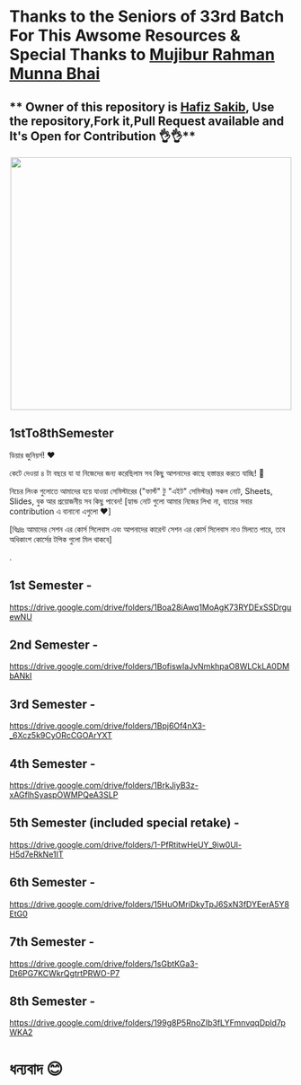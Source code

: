 # Thanks to the Seniors of 33rd Batch For This Awsome Resources & Special Thanks to [Mujibur Rahman Munna Bhai](https://www.facebook.com/mujiburrahmanmunna)


## ** Owner of this repository is [Hafiz Sakib](https://www.facebook.com/Sakib1056), Use the repository,Fork it,Pull Request available and It's Open for Contribution 👌👌**



<p align="center"> 
<img width = "500" height="450" src="https://i.ibb.co/S3zLfT0/PUC.jpg">
</p>



## 1stTo8thSemester

ডিয়ার জুনিয়র্স! ❤

কেটে দেওয়া ৪ টা বছরে যা যা নিজেদের জন্য করেছিলাম সব কিছু আপনাদের কাছে হস্তান্তর করতে যাচ্ছি! 🥹

নিচের লিংক গুলোতে আমাদের হয়ে যাওয়া সেমিস্টারের ("ফার্স্ট" টু "এইট" সেমিস্টার) সকল নোট, Sheets, Slides, বুক আর প্রয়োজনীয় সব কিছু পাবেন!
[হ্যান্ড নোট গুলো আমার নিজের লিখা না, ব্যাচের সবার contribution এ বানানো এগুলো ❤️] 

[বিঃদ্রঃ আমাদের সেশন এর কোর্স সিলেবাস এবং আপনাদের কারেন্ট সেশন এর কোর্স সিলেবাস নাও মিলতে পারে, তবে অধিকাংশ কোর্সের টপিক গুলো মিল থাকবে] 

.

## 1st Semester -
https://drive.google.com/drive/folders/1Boa28iAwq1MoAgK73RYDExSSDrguewNU

## 2nd Semester - 
https://drive.google.com/drive/folders/1BofiswIaJvNmkhpaO8WLCkLA0DMbANkI 

## 3rd Semester - 
https://drive.google.com/drive/folders/1Bpj6Of4nX3-_6Xcz5k9CyORcCGOArYXT 

## 4th Semester - 
https://drive.google.com/drive/folders/1BrkJiyB3z-xAGflhSyaspOWMPQeA3SLP 

## 5th Semester (included special retake) - 
https://drive.google.com/drive/folders/1-PfRtitwHeUY_9iw0Ul-H5d7eRkNe1IT 

## 6th Semester -
https://drive.google.com/drive/folders/15HuOMriDkyTpJ6SxN3fDYEerA5Y8EtG0 

## 7th Semester - 
https://drive.google.com/drive/folders/1sGbtKGa3-Dt6PG7KCWkrQgtrtPRWO-P7 

## 8th Semester - 
https://drive.google.com/drive/folders/199g8P5RnoZIb3fLYFmnvqqDpld7pWKA2 

# ধন্যবাদ 😊
